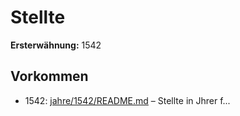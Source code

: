 # Stellte

**Ersterwähnung:** 1542

## Vorkommen
- 1542: [jahre/1542/README.md](../jahre/1542/README.md) – Stellte in Jhrer f...
